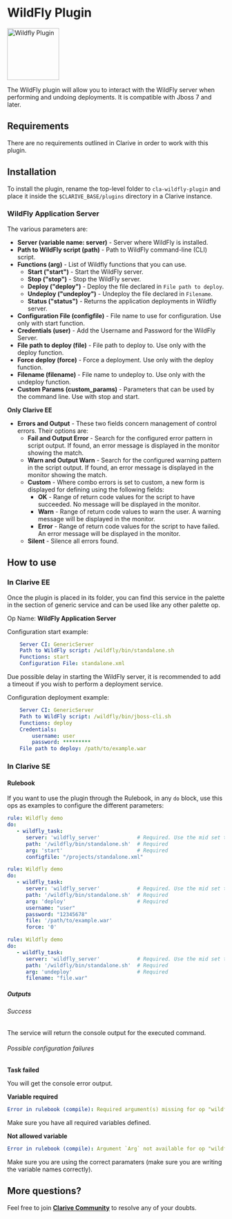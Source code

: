 # WildFly Plugin

<img src="https://cdn.rawgit.com/clarive/cla-wildfly-plugin/master/public/icon/wildfly.svg?sanitize=true" alt="Wildfly Plugin" title="Wildfly Plugin" width="120" height="120">

The WildFly plugin will allow you to interact with the WildFly server when performing and undoing deployments. It is
compatible with Jboss 7 and later. 

## Requirements

There are no requirements outlined in Clarive in order to work with this plugin.

## Installation

To install the plugin, rename the top-level folder to `cla-wildfly-plugin` and place it inside the
`$CLARIVE_BASE/plugins` directory in a Clarive instance.

### WildFly Application Server

The various parameters are:

- **Server (variable name: server)** - Server where WildFly is installed.
- **Path to WildFly script (path)** - Path to WildFly command-line (CLI) script.
- **Functions (arg)** - List of Wildfly functions that you can use.
    - **Start ("start")** - Start the WildFly server.
    - **Stop ("stop")** - Stop the WildFly server.
    - **Deploy ("deploy")** - Deploy the file declared in `File path to deploy`.
    - **Undeploy ("undeploy")** - Undeploy the file declared in `Filename`.
    - **Status ("status")** - Returns the application deployments in Wildfly server.
- **Configuration File (configfile)** - File name to use for configuration. Use only with start function.
- **Credentials (user)** - Add the Username and Password for the WildFly Server.
- **File path to deploy (file)** - File path to deploy to. Use only with the deploy function.
- **Force deploy (force)** - Force a deployment. Use only with the deploy function.
- **Filename (filename)** - File name to undeploy to. Use only with the undeploy function.
- **Custom Params (custom_params)** - Parameters that can be used by the command line. Use with stop and start.

**Only Clarive EE**

- **Errors and Output** - These two fields concern management of control errors. Their options are:
   - **Fail and Output Error** - Search for the configured error pattern in script output. If found, an error message is
     displayed in the monitor showing the match.
   - **Warn and Output Warn** - Search for the configured warning pattern in the script output. If found, an error
     message is displayed in the monitor showing the match.
   - **Custom** - Where combo errors is set to custom, a new form is displayed for defining using the following fields:
      - **OK** - Range of return code values for the script to have succeeded. No message will be displayed in the
        monitor.
      - **Warn** - Range of return code values to warn the user. A warning message will be displayed in the monitor.
      - **Error** - Range of return code values for the script to have failed. An error message will be displayed in the
        monitor.
   - **Silent** - Silence all errors found.

## How to use

### In Clarive EE

Once the plugin is placed in its folder, you can find this service in the palette in the section of generic service and can be used like any other palette op.

Op Name: **WildFly Application Server**

Configuration start example:

```yaml
    Server CI: GenericServer
    Path to WildFly script: /wildfly/bin/standalone.sh
    Functions: start
    Configuration File: standalone.xml
``` 

Due possible delay in starting the WildFly server, it is recommended to add a timeout if you wish to perform a deployment service.
    
Configuration deployment example:

```yaml
    Server CI: GenericServer
    Path to WildFly script: /wildfly/bin/jboss-cli.sh
    Functions: deploy
    Credentials: 
        username: user
        password: *********
    File path to deploy: /path/to/example.war
``` 

### In Clarive SE

#### Rulebook

If you want to use the plugin through the Rulebook, in any `do` block, use this ops as examples to configure the different parameters:

```yaml
rule: Wildfly demo
do:
   - wildfly_task:
      server: 'wildfly_server'            # Required. Use the mid set to the resource you created
      path: '/wildfly/bin/standalone.sh'  # Required
      arg: 'start'                        # Required
      configfile: "/projects/standalone.xml"
```

```yaml
rule: Wildfly demo
do:
   - wildfly_task:
      server: 'wildfly_server'            # Required. Use the mid set to the resource you created
      path: '/wildfly/bin/standalone.sh'  # Required
      arg: 'deploy'                       # Required
      username: "user"
      password: "12345678"
      file: '/path/to/example.war'
      force: '0'
```

```yaml
rule: Wildfly demo
do:
   - wildfly_task:
      server: 'wildfly_server'            # Required. Use the mid set to the resource you created
      path: '/wildfly/bin/standalone.sh'  # Required
      arg: 'undeploy'                     # Required
      filename: "file.war"
```

##### Outputs

###### Success

The service will return the console output for the executed command.

###### Possible configuration failures

**Task failed**

You will get the console error output.

**Variable required**

```yaml
Error in rulebook (compile): Required argument(s) missing for op "wildfly_task": "arg"
```

Make sure you have all required variables defined.

**Not allowed variable**

```yaml
Error in rulebook (compile): Argument `Arg` not available for op "wildfly_task"
```

Make sure you are using the correct paramaters (make sure you are writing the variable names correctly).

## More questions?

Feel free to join **[Clarive Community](https://community.clarive.com/)** to resolve any of your doubts.